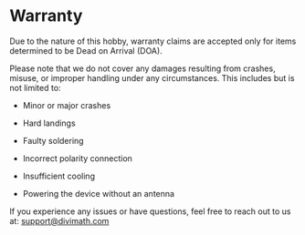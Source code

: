 # Warranty

Due to the nature of this hobby, warranty claims are accepted only for items determined to be Dead on Arrival (DOA).

Please note that we do not cover any damages resulting from crashes, misuse, or improper handling under any circumstances. This includes but is not limited to:

- Minor or major crashes

- Hard landings

- Faulty soldering

- Incorrect polarity connection

- Insufficient cooling

- Powering the device without an antenna

If you experience any issues or have questions, feel free to reach out to us at: support@divimath.com
